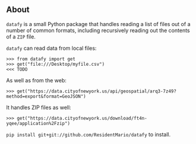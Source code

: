 ## About

`datafy` is a small Python package that handles reading a list of files out of a number of common formats, including 
recursively reading out the contents of a `ZIP` file.

`datafy` can read data from local files:

```
>>> from datafy import get
>>> get("file:///Desktop/myfile.csv")
<<< TODO
```

As well as from the web:

```
>>> get("https://data.cityofnewyork.us/api/geospatial/arq3-7z49?method=export&format=GeoJSON")
```

It handles ZIP files as well:

```
>>> get("https://data.cityofnewyork.us/download/ft4n-yqee/application%2Fzip")
```

`pip install git+git://github.com/ResidentMario/datafy` to install.
